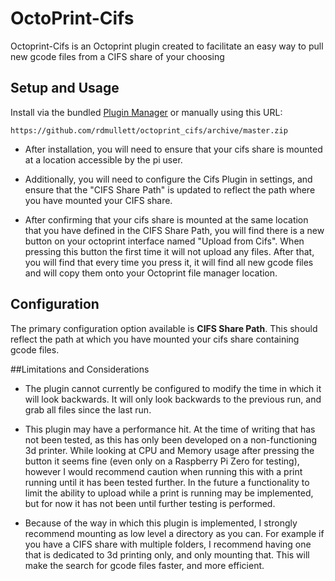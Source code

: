 # OctoPrint-Cifs

Octoprint-Cifs is an Octoprint plugin created to facilitate an easy way to pull new gcode files from a CIFS share of your choosing

## Setup and Usage

Install via the bundled [Plugin Manager](https://github.com/foosel/OctoPrint/wiki/Plugin:-Plugin-Manager)
or manually using this URL:

    https://github.com/rdmullett/octoprint_cifs/archive/master.zip

- After installation, you will need to ensure that your cifs share is mounted at a location accessible by the pi user. 

- Additionally, you will need to configure the Cifs Plugin in settings, and ensure that the "CIFS Share Path" is updated to reflect the path where you have mounted your CIFS share.

- After confirming that your cifs share is mounted at the same location that you have defined in the CIFS Share Path, you will find there is a new button on your octoprint interface named "Upload from Cifs". When pressing this button the first time it will not upload any files. After that, you will find that every time you press it, it will find all new gcode files and will copy them onto your Octoprint file manager location. 

## Configuration

The primary configuration option available is **CIFS Share Path**. This should reflect the path at which you have mounted your cifs share containing gcode files. 

##Limitations and Considerations

- The plugin cannot currently be configured to modify the time in which it will look backwards. It will only look backwards to the previous run, and grab all files since the last run. 

- This plugin may have a performance hit. At the time of writing that has not been tested, as this has only been developed on a non-functioning 3d printer. While looking at CPU and Memory usage after pressing the button it seems fine (even only on a Raspberry Pi Zero for testing), however I would recommend caution when running this with a print running until it has been tested further. In the future a functionality to limit the ability to upload while a print is running may be implemented, but for now it has not been until further testing is performed.

- Because of the way in which this plugin is implemented, I strongly recommend mounting as low level a directory as you can. For example if you have a CIFS share with multiple folders, I recommend having one that is dedicated to 3d printing only, and only mounting that. This will make the search for gcode files faster, and more efficient.

